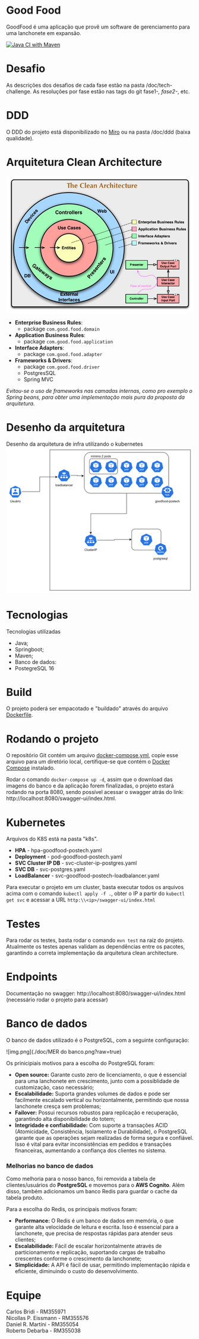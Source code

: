 
# Good Food

GoodFood é uma aplicação que provê um software de gerenciamento para uma lanchonete em expansão.

[![Java CI with Maven](https://github.com/carlosbridi/goodfood-postech/actions/workflows/maven.yml/badge.svg)](https://github.com/carlosbridi/goodfood-postech/actions/workflows/maven.yml)

# Desafio

As descrições dos desafios de cada fase estão na pasta /doc/tech-challenge.
As resoluções por fase estão nas tags do git fase1-*, fase2-*, etc.


# DDD

O DDD do projeto está disponibilizado no [Miro](https://miro.com/app/board/uXjVKTxXwGc=/?share_link_id=520536120828) ou na pasta /doc/ddd (baixa qualidade).


# Arquitetura Clean Architecture

![clean-arch](/doc/clean-architecture.jpg?raw=true)
- **Enterprise Business Rules**:
  - package `com.good.food.domain`
- **Application Business Rules**:
  - package `com.good.food.application`
- **Interface Adapters**:
  - package `com.good.food.adapter`
- **Frameworks & Drivers**:
  - package `com.good.food.driver`
  - PostgresSQL
  - Spring MVC

*Evitou-se o uso de frameworks nas camadas internas, como pro exemplo o Spring beans, para obter uma implementação mais pura da proposta da arquitetura.*

# Desenho da arquitetura
Desenho da arquitetura de infra utilizando o kubernetes
![Desenho da arquitetura](./doc/desenho_arquitetura.png?raw=true)


# Tecnologias

Tecnologias utilizadas
- Java;
- Springboot;
- Maven;
- Banco de dados:
- PostegreSQL 16


# Build
O projeto poderá ser empacotado e "buildado" através do arquivo [Dockerfile](https://github.com/carlosbridi/goodfood-postech/blob/main/Dockefile).

# Rodando o projeto

O repositório Git contém um arquivo [docker-compose.yml](https://github.com/carlosbridi/goodfood-postech/blob/main/docker-compose.yml), copie esse arquivo para um diretório local, certifique-se que contém o [Docker Compose](https://docs.docker.com/compose/install/) instalado.

Rodar o comando `docker-compose up -d`, assim que o download das imagens do banco e da aplicação forem finalizadas, o projeto estará rodando na porta 8080, sendo possível acessar o swagger atrás do link: http://localhost:8080/swagger-ui/index.html.

# Kubernetes 

Arquivos do K8S está na pasta "k8s".
 * **HPA** - hpa-goodfood-postech.yaml
 * **Deployment** - pod-goodfood-postech.yaml
 * **SVC Cluster IP DB** - svc-cluster-ip-postgres.yaml
 * **SVC DB** - svc-postgres.yaml
 * **LoadBalancer** - svc-goodfood-postech-loadbalancer.yaml
 
Para executar o projeto em um cluster, basta executar todos os arquivos acima com o comando `kubectl apply -f .`, obter o IP a partir do `kubectl get svc` e acessar a URL `http:\\<ip>/swagger-ui/index.html`

# Testes
Para rodar os testes, basta rodar o comando `mvn test` na raiz do projeto.
Atualmente os testes apenas validam as dependências entre os pacotes, garantindo a correta implementação da arquitetura clean architecture.

# Endpoints
Documentação no swagger: http://localhost:8080/swagger-ui/index.html (necessário rodar o projeto para acessar)

# Banco de dados
O banco de dados utilizado é o PostgreSQL, com a seguinte configuração:

![img.png](./doc/MER do banco.png?raw=true)

Os prinicipiais motivos para a escolha do PostgreSQL foram:
- **Open source:** Garante custo zero de licenciamento, o que é essencial para uma lanchonete em crescimento, junto com a possiblidade de customização, caso necessário;
- **Escalabilidade:** Suporta grandes volumes de dados e pode ser facilmente escalado vertical ou horizontalmente, permitindo que nossa lanchonete cresça sem problemas;
- **Failover:** Possui recursos robustos para replicação e recuperação, garantindo alta disponibilidade do totem;
- **Integridade e confiabilidade:** Com suporte a transações ACID (Atomicidade, Consistência, Isolamento e Durabilidade), o PostgreSQL garante que as operações sejam realizadas de forma segura e confiável. Isso é vital para evitar inconsistências em pedidos e transações financeiras, aumentando a confiança dos clientes no sistema.

### Melhorias no banco de dados

Como melhoria para o nosso banco, foi removida a tabela de clientes/usuários do **PostgreSQL** e movemos para o **AWS Cognito**. 
Além disso, também adicionamos um banco Redis para guardar o cache da tabela produto.

Para a escolha do Redis, os principais motivos foram:
- **Performance:** O Redis é um banco de dados em memória, o que garante alta velocidade de leitura e escrita. Isso é essencial para a lanchonete, que precisa de respostas rápidas para atender seus clientes;
- **Escalabilidade:** Fácil de escalar horizontalmente através de particionamento e replicação, suportando cargas de trabalho crescentes conforme o crescimento da lanchonete;
- **Simplicidade:** A API é fácil de usar, permitindo implementação rápida e eficiente, diminuindo o custo do desenvolvimento.


# Equipe
Carlos Bridi - RM355971  
Nicollas P. Eissmann - RM355576  
Daniel R. Martini - RM355054  
Roberto Debarba - RM355038  

